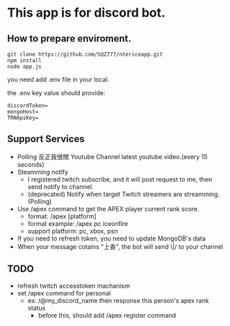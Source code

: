 # This app is for discord bot.

## How to prepare enviroment.

```command
git clone https://github.com/SQZ777/ntericeapp.git
npm install
node app.js
```

you need add .env file in your local.

the .env key value should provide:

```
discordToken=
mongoHost=
TRNApiKey=
```

## Support Services

- Polling 反正我很閒 Youtube Channel latest youtube video.(every 15 seconds)
- Steamming notify
  - I registered twitch subscribe, and it will post request to me, then send notify to channel.
  - (deprecated) Notify when target Twitch streamers are streamming.(Polling)
- Use /apex command to get the APEX player current rank score.
  - format: /apex [platform] <playerName>
  - format example: /apex pc iceonfire
  - support platform: pc, xbox, psn
- If you need to refresh token, you need to update MongoDB's data
- When your message cotains "上香", the bot will send \\|/ to your channel

## TODO

- refresh twitch accesstoken machanism
- set /apex command for personal
  - ex: /@my_discord_name then response this person's apex rank status
    - before this, should add /apex register command
